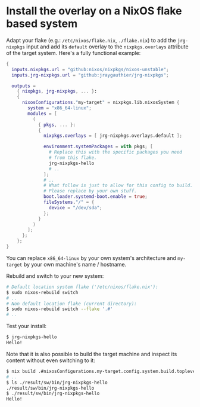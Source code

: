 # Install the overlay on a NixOS flake based system

Adapt your flake (e.g.: `/etc/nixos/flake.nix`, `./flake.nix`) to add the
`jrg-nixpkgs` input and add its `default` overlay to the `nixpkgs.overlays`
attribute of the target system. Here's a fully functional example:

```nix
{
  inputs.nixpkgs.url = "github:nixos/nixpkgs/nixos-unstable";
  inputs.jrg-nixpkgs.url = "github:jraygauthier/jrg-nixpkgs";

  outputs =
    { nixpkgs, jrg-nixpkgs, ... }:
    {
      nixosConfigurations."my-target" = nixpkgs.lib.nixosSystem {
        system = "x86_64-linux";
        modules = [
          (
            { pkgs, ... }:
            {
              nixpkgs.overlays = [ jrg-nixpkgs.overlays.default ];

              environment.systemPackages = with pkgs; [
                # Replace this with the specific packages you need
                # from this flake.
                jrg-nixpkgs-hello
                # ..
              ];
              # ..
              # What follow is just to allow for this config to build.
              # Please replace by your own stuff.
              boot.loader.systemd-boot.enable = true;
              fileSystems."/" = {
                device = "/dev/sda";
              };
            }
          )
        ];
      };
    };
}
```

You can replace `x86_64-linux` by your own system's architecture and `my-target`
by your own machine's name / hostname.

Rebuild and switch to your new system:

```bash
# Default location system flake ('/etc/nixos/flake.nix'):
$ sudo nixos-rebuild switch
# ..
# Non default location flake (current directory):
$ sudo nixos-rebuild switch --flake '.#'
# ..
```

Test your install:

```bash
$ jrg-nixpkgs-hello
Hello!
```

Note that it is also possible to build the target machine and inspect its
content without even switching to it:

```bash
$ nix build .#nixosConfigurations.my-target.config.system.build.toplevel
# ..
$ ls ./result/sw/bin/jrg-nixpkgs-hello 
./result/sw/bin/jrg-nixpkgs-hello
$ ./result/sw/bin/jrg-nixpkgs-hello
Hello!
```
